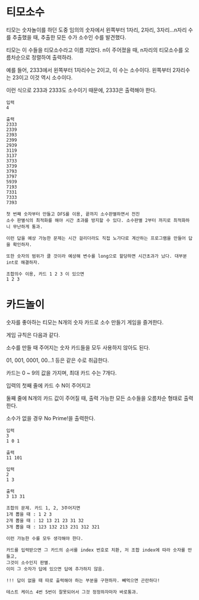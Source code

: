 # 티모소수

티모는 숫자놀이를 하던 도중 임의의 숫자에서 왼쪽부터 1자리, 2자리, 3자리...n자리 수를 추출했을 때, 추출한 모든 수가 소수인 수를 발견했다.

티모는 이 수들을 티모소수라고 이름 지었다. n이 주어졌을 때, n자리의 티모소수를 오름차순으로 정렬하여 출력하라.

예를 들어, 2333에서 왼쪽부터 1자리수는 2이고, 이 수는 소수이다. 왼쪽부터 2자리수는 23이고 이것 역시 소수이다.

이런 식으로 233과 2333도 소수이기 때문에, 2333은 출력해야 한다. 

```
입력
4

출력
2333
2339
2393
2399
2939
3119
3137
3733
3739
3793
3797
5939
7193
7331
7333
7393
```

```
첫 번째 숫자부터 만들고 DFS를 이용, 끝까지 소수판별하면서 전진
소수 판별식의 최적화를 해야 시간 초과를 방지할 수 있다. 소수판별 2부터 까지로 최적화하니 무난하게 통과.

이런 답을 예상 가능한 문제는 시간 걸리더라도 직접 노가다로 계산하는 프로그램을 만들어 답을 확인하자.

또한 숫자의 범위가 클 것이라 예상해 변수를 long으로 할당하면 시간초과가 났다. 대부분 int로 해결하자.

조합의수 이용, 카드 1 2 3 이 있으면
1 2 3 
```

# 카드놀이

숫자를 좋아하는 티모는 N개의 숫자 카드로 소수 만들기 게임을 즐겨한다.


게임 규칙은 다음과 같다.

소수를 만들 때 주어지는 숫자 카드들을 모두 사용하지 않아도 된다.

01, 001, 0001, 00...1 등은 같은 수로 취급한다.

카드는 0 ~ 9의 값을 가지며, 최대 카드 수는 7개다.


입력의 첫째 줄에 카드 수 N이 주어지고

둘째 줄에 N개의 카드 값이 주어질 때, 출력 가능한 모든 소수들을 오름차순 형태로 출력한다.

소수가 없을 경우 No Prime!을 출력한다.

```
입력
3
1 0 1

출력
11 101

입력
2
1 3

출력
3 13 31
```

```
조합의 문제. 카드 1, 2, 3주어지면
1개 뽑을 때 : 1 2 3
2개 뽑을 때 : 12 13 21 23 31 32
3개 뽑을 때 : 123 132 213 231 312 321

이런 가능한 수를 모두 생각해야 한다.

카드를 입력받으면 그 카드의 순서를 index 번호로 치환, 저 조합 index에 따라 숫자를 만들고,
그것이 소수인지 판별. 
이미 그 숫자가 답에 있으면 답에 추가하지 않음.

!!! 답이 없을 때 따로 출력해야 하는 부분을 구현하자. 빼먹으면 곤란하다!

테스트 케이스 4번 5번이 잘못되어서 그것 정정하자마자 바로통과.
```
